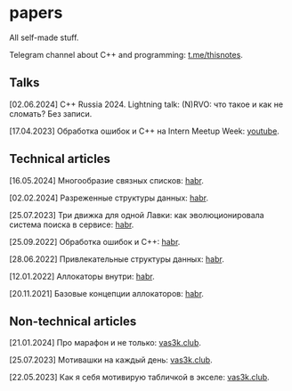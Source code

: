 # papers
All self-made stuff. 

Telegram channel about C++ and programming: [t.me/thisnotes](https://t.me/thisnotes). 

## Talks

[02.06.2024] C++ Russia 2024. Lightning talk: (N)RVO: что такое и как не сломать? Без записи. 

[17.04.2023] Обработка ошибок и C++ на Intern Meetup Week: [youtube](https://www.youtube.com/live/5stJKC6UGyI?feature=share&t=532).

## Technical articles

[16.05.2024] Многообразие связных списков: [habr](https://habr.com/ru/articles/814955/).

[02.02.2024] Разреженные структуры данных: [habr](https://habr.com/ru/articles/790844/).

[25.07.2023] Три движка для одной Лавки: как эволюционировала система поиска в сервисе: [habr](https://habr.com/ru/companies/yandex/articles/748134/).

[25.09.2022] Обработка ошибок и C++: [habr](https://habr.com/ru/post/690038/). 

[28.06.2022] Привлекательные структуры данных: [habr](https://habr.com/ru/post/673776/).

[12.01.2022] Аллокаторы внутри: [habr](https://habr.com/ru/post/645137/).

[20.11.2021] Базовые концепции аллокаторов: [habr](https://habr.com/ru/post/590415/).

## Non-technical articles

[21.01.2024] Про марафон и не только: [vas3k.club](https://vas3k.club/post/22712/).

[25.07.2023] Мотивашки на каждый день: [vas3k.club](https://vas3k.club/post/20380/).

[22.05.2023] Как я себя мотивирую табличкой в экселе: [vas3k.club](https://vas3k.club/post/19725/).
